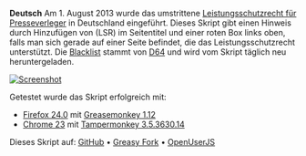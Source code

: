 **Deutsch**
Am 1. August 2013 wurde das umstrittene [Leistungsschutzrecht für Presseverleger](https://de.wikipedia.org/wiki/Leistungsschutzrecht_f%C3%BCr_Presseverleger) in Deutschland eingeführt. Dieses Skript gibt einen Hinweis durch Hinzufügen von (LSR) im Seitentitel und einer roten Box links oben, falls man sich gerade auf einer Seite befindet, die das Leistungsschutzrecht unterstützt. Die [Blacklist](http://leistungsschutzrecht-stoppen.d-64.org/blacklist.txt) stammt von [D64](http://leistungsschutzrecht-stoppen.d-64.org/) und wird vom Skript täglich neu heruntergeladen.

[![Screenshot](https://www.picflash.org/img/2014/05/18/TBlargeQ9Q2JD.png "Screenshot")](https://www.picflash.org/picture.php?key=Q9Q2JD&action=show)

Getestet wurde das Skript erfolgreich mit:
- [Firefox 24.0](https://www.mozilla.org/firefox/new/) mit [Greasemonkey 1.12](https://addons.mozilla.org/firefox/addon/greasemonkey/)
- [Chrome 23](https://www.google.com/chrome/) mit [Tampermonkey 3.5.3630.14](https://chrome.google.com/webstore/detail/tampermonkey/dhdgffkkebhmkfjojejmpbldmpobfkfo)

Dieses Skript auf: [GitHub](https://github.com/t-fr/userscripts/tree/master/Der%20Leistungsschutzrecht-Warner) • [Greasy Fork](https://greasyfork.org/scripts/1194-der-leistungsschutzrecht-warner) • [OpenUserJS](https://openuserjs.org/scripts/tfr/Der_Leistungsschutzrecht-Warner)